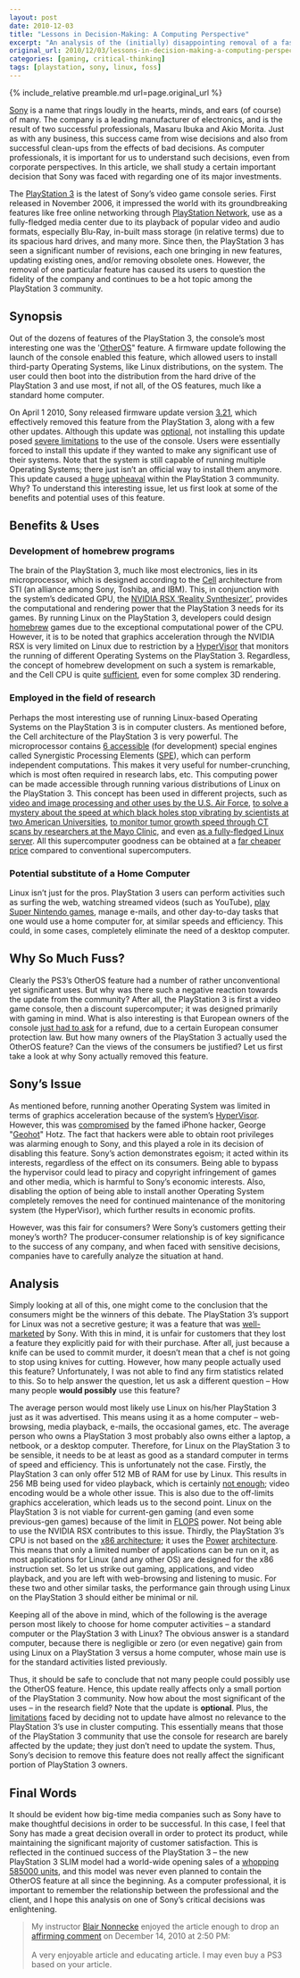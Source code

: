 ```yaml
---
layout: post
date: 2010-12-03
title: "Lessons in Decision-Making: A Computing Perspective"
excerpt: "An analysis of the (initially) disappointing removal of a fascinating feature from the beloved Sony PlayStation 3."
original_url: 2010/12/03/lessons-in-decision-making-a-computing-perspective/
categories: [gaming, critical-thinking]
tags: [playstation, sony, linux, foss]
---
```


{% include_relative preamble.md url=page.original_url %}

[Sony](http://en.wikipedia.org/wiki/Sony) is a name that rings loudly in the hearts, minds, and ears (of course) of many. The company is a leading manufacturer of electronics, and is the result of two successful professionals, Masaru Ibuka and Akio Morita. Just as with any business, this success came from wise decisions and also from successful clean-ups from the effects of bad decisions. As computer professionals, it is important for us to understand such decisions, even from corporate perspectives. In this article, we shall study a certain important decision that Sony was faced with regarding one of its major investments.

The [PlayStation 3](http://en.wikipedia.org/wiki/Playstation_3) is the latest of Sony’s video game console series. First released in November 2006, it impressed the world with its groundbreaking features like free online networking through [PlayStation Network](http://en.wikipedia.org/wiki/Playstation_network), use as a fully-fledged media center due to its playback of popular video and audio formats, especially Blu-Ray, in-built mass storage (in relative terms) due to its spacious hard drives, and many more. Since then, the PlayStation 3 has seen a significant number of revisions, each one bringing in new features, updating existing ones, and/or removing obsolete ones. However, the removal of one particular feature has caused its users to question the fidelity of the company and continues to be a hot topic among the PlayStation 3 community.

## Synopsis

Out of the dozens of features of the PlayStation 3, the console’s most interesting one was the '[OtherOS](http://en.wikipedia.org/wiki/OtherOS)" feature. A firmware update following the launch of the console enabled this feature, which allowed users to install third-party Operating Systems, like Linux distributions, on the system. The user could then boot into the distribution from the hard drive of the PlayStation 3 and use most, if not all, of the OS features, much like a standard home computer.

On April 1 2010, Sony released firmware update version [3.21](http://us.playstation.com/support/systemupdates/ps3/history/index.htm#update321), which effectively removed this feature from the PlayStation 3, along with a few other updates. Although this update was [optional](http://us.playstation.com/support/systemupdates/ps3/ps3_321_update1/index.htm), not installing this update posed [severe limitations](http://us.playstation.com/support/systemupdates/ps3/ps3_321_update1/index.htm) to the use of the console. Users were essentially forced to install this update if they wanted to make any significant use of their systems. Note that the system is still capable of running multiple Operating Systems; there just isn’t an official way to install them anymore. This update caused a [huge](http://www.engadget.com/2010/04/29/sony-taken-to-court-over-ps3-other-os-removal/) [upheaval](http://www.pcworld.com/article/192731/sony_zaps_playstation_3_install_other_os_feature.html) within the PlayStation 3 community. Why? To understand this interesting issue, let us first look at some of the benefits and potential uses of this feature.

## Benefits & Uses

### Development of homebrew programs

The brain of the PlayStation 3, much like most electronics, lies in its microprocessor, which is designed according to the [Cell](http://en.wikipedia.org/wiki/Cell_(microprocessor)) architecture from STI (an alliance among Sony, Toshiba, and IBM). This, in conjunction with the system’s dedicated GPU, the [NVIDIA RSX ‘Reality Synthesizer’](http://en.wikipedia.org/wiki/RSX_'Reality_Synthesizer'), provides the computational and rendering power that the PlayStation 3 needs for its games. By running Linux on the PlayStation 3, developers could design [homebrew](http://en.wikipedia.org/wiki/Homebrew_(video_games)) games due to the exceptional computational power of the CPU. However, it is to be noted that graphics acceleration through the NVIDIA RSX is very limited on Linux due to restriction by a [HyperVisor](http://en.wikipedia.org/wiki/Hypervisor) that monitors the running of different Operating Systems on the PlayStation 3. Regardless, the concept of homebrew development on such a system is remarkable, and the Cell CPU is quite [sufficient](http://en.wikipedia.org/wiki/OtherOS#RSX_Homebrew), even for some complex 3D rendering.

### Employed in the field of research

Perhaps the most interesting use of running Linux-based Operating Systems on the PlayStation 3 is in computer clusters. As mentioned before, the Cell architecture of the PlayStation 3 is very powerful. The microprocessor contains [6 accessible](http://en.wikipedia.org/wiki/Cell_(microprocessor)#Console_video_games) (for development) special engines called Synergistic Processing Elements ([SPE](http://en.wikipedia.org/wiki/Cell_(microprocessor)#Synergistic_Processing_Elements_.28SPE.29)), which can perform independent computations. This makes it very useful for number-crunching, which is most often required in research labs, etc. This computing power can be made accessible through running various distributions of Linux on the PlayStation 3. This concept has been used in different projects, such as [video and image processing and other uses by the U.S. Air Force](http://www.informationweek.com/news/software/linux/showArticle.jhtml?articleID=221900487), [to solve a mystery about the speed at which black holes stop vibrating by scientists at two American Universities](http://www.ps3news.com/PlayStation3/sixteen-playstation-3-consoles-help-solve-black-hole-mystery/), [to monitor tumor growth speed through CT scans by researchers at the Mayo Clinic](http://en.wikipedia.org/wiki/Mayo_clinic), and even [as a fully-fledged Linux server](http://playstation.about.com/od/ps3/a/PS3LinuxServer.htm). All this supercomputer goodness can be obtained at a [far cheaper price](http://www.npr.org/templates/story/story.php?storyId=100969805) compared to conventional supercomputers.

### Potential substitute of a Home Computer

Linux isn’t just for the pros. PlayStation 3 users can perform activities such as surfing the web, watching streamed videos (such as YouTube), [play Super Nintendo games](http://gizmodo.com/5143547/how+to-install-ubuntu-on-your-ps3-for-vintage-gaming-emulation), manage e-mails, and other day-to-day tasks that one would use a home computer for, at similar speeds and efficiency. This could, in some cases, completely eliminate the need of a desktop computer.

## Why So Much Fuss?

Clearly the PS3’s OtherOS feature had a number of rather unconventional yet significant uses. But why was there such a negative reaction towards the update from the community? After all, the PlayStation 3 is first a video game console, then a discount supercomputer; it was designed primarily with gaming in mind. What is also interesting is that European owners of the console [just had to ask](http://www.engadget.com/2010/04/09/ps3-owners-eligible-for-cash-refund-after-other-os-removal/) for a refund, due to a certain European consumer protection law. But how many owners of the PlayStation 3 actually used the OtherOS feature? Can the views of the consumers be justified? Let us first take a look at why Sony actually removed this feature.

## Sony’s Issue

As mentioned before, running another Operating System was limited in terms of graphics acceleration because of the system’s [HyperVisor](http://en.wikipedia.org/wiki/Hypervisor). However, this was [compromised](http://www.tomsguide.com/us/geohot-ps3-hack-exploit-crack,news-5656.html?xtmc=geohot&xtcr=2) by the famed iPhone hacker, George "[Geohot](http://en.wikipedia.org/wiki/Geohot)" Hotz. The fact that hackers were able to obtain root privileges was alarming enough to Sony, and this played a role in its decision of disabling this feature. Sony’s action demonstrates egoism; it acted within its interests, regardless of the effect on its consumers. Being able to bypass the hypervisor could lead to piracy and copyright infringement of games and other media, which is harmful to Sony’s economic interests. Also, disabling the option of being able to install another Operating System completely removes the need for continued maintenance of the monitoring system (the HyperVisor), which further results in economic profits.

However, was this fair for consumers?  Were Sony’s customers getting their money’s worth? The producer-consumer relationship is of key significance to the success of any company, and when faced with sensitive decisions, companies have to carefully analyze the situation at hand.

## Analysis

Simply looking at all of this, one might come to the conclusion that the consumers might be the winners of this debate. The PlayStation 3’s support for Linux was not a secretive gesture; it was a feature that was [well-marketed](http://www.playstation.com/ps3-openplatform/index.html) by Sony. With this in mind, it is unfair for customers that they lost a feature they explicitly paid for with their purchase. After all, just because a knife can be used to commit murder, it doesn’t mean that a chef is not going to stop using knives for cutting. However, how many people actually used this feature? Unfortunately, I was not able to find any firm statistics related to this. So to help answer the question, let us ask a different question – How many people **would possibly** use this feature?

The average person would most likely use Linux on his/her PlayStation 3 just as it was advertised. This means using it as a home computer – web-browsing, media playback, e-mails, the occasional games, etc. The average person who owns a PlayStation 3 most probably also owns either a laptop, a netbook, or a desktop computer. Therefore, for Linux on the PlayStation 3 to be sensible, it needs to be at least as good as a standard computer in terms of speed and efficiency. This is unfortunately not the case. Firstly, the PlayStation 3 can only offer 512 MB of RAM for use by Linux. This results in 256 MB being used for video playback, which is certainly [not enough](http://news.cnet.com/8301-17938_105-10071458-1.html); video encoding would be a whole other issue. This is also due to the off-limits graphics acceleration, which leads us to the second point. Linux on the PlayStation 3 is not viable for current-gen gaming (and even some previous-gen games) because of the limit in [FLOPS](http://en.wikipedia.org/wiki/FLOPS) power. Not being able to use the NVIDIA RSX contributes to this issue. Thirdly, the PlayStation 3’s CPU is not based on the [x86 architecture](http://en.wikipedia.org/wiki/X86); it uses the [Power](http://en.wikipedia.org/wiki/Cell_(microprocessor)#Architecture) [architecture](http://en.wikipedia.org/wiki/Power_Architecture). This means that only a limited number of applications can be run on it, as most applications for Linux (and any other OS) are designed for the x86 instruction set. So let us strike out gaming, applications, and video playback, and you are left with web-browsing and listening to music. For these two and other similar tasks, the performance gain through using Linux on the PlayStation 3 should either be minimal or nil.

Keeping all of the above in mind, which of the following is the average person most likely to choose for home computer activities – a standard computer or the PlayStation 3 with Linux? The obvious answer is a standard computer, because there is negligible or zero (or even negative) gain from using Linux on a PlayStation 3 versus a home computer, whose main use is for the standard activities listed previously.

Thus, it should be safe to conclude that not many people could possibly use the OtherOS feature. Hence, this update really affects only a small portion of the PlayStation 3 community. Now how about the most significant of the uses – in the research field? Note that the update is **optional**. Plus, the [limitations](http://us.playstation.com/support/systemupdates/ps3/ps3_321_update1/index.htm) faced by deciding not to update have almost no relevance to the PlayStation 3’s use in cluster computing. This essentially means that those of the PlayStation 3 community that use the console for research are barely affected by the update; they just don’t need to update the system. Thus, Sony’s decision to remove this feature does not really affect the significant portion of PlayStation 3 owners.

## Final Words

It should be evident how big-time media companies such as Sony have to make thoughtful decisions in order to be successful. In this case, I feel that Sony has made a great decision overall in order to protect its product, while maintaining the significant majority of customer satisfaction. This is reflected in the continued success of the PlayStation 3 – the new PlayStation 3 SLIM model had a world-wide opening sales of a [whopping 585000 units](http://gamrfeed.vgchartz.com/story/81905/playstation-3-slim-vs-xbox-360-s-launch-sales-comparison/), and this model was never even planned to contain the OtherOS feature at all since the beginning. As a computer professional, it is important to remember the relationship between the professional and the client, and I hope this analysis on one of Sony’s critical decisions was enlightening.

> My instructor [Blair Nonnecke](https://www.uoguelph.ca/computing/people/blair-nonnecke) enjoyed the article enough to drop an [affirming comment](https://danielvijayakumar.wordpress.com/2010/12/03/lessons-in-decision-making-a-computing-perspective/#comment-9) on December 14, 2010 at 2:50 PM:<br><br>A very enjoyable article and educating article. I may even buy a PS3 based on your article.